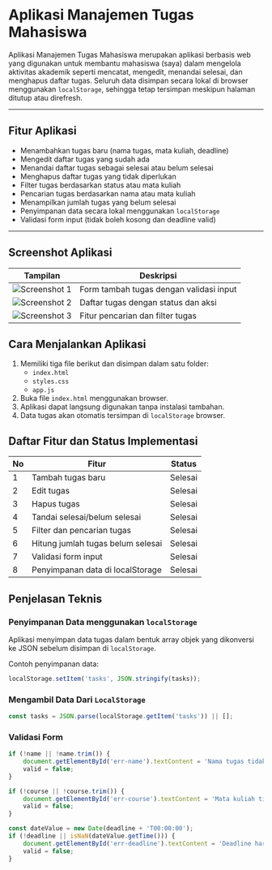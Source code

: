 # Aplikasi Manajemen Tugas Mahasiswa

Aplikasi Manajemen Tugas Mahasiswa merupakan aplikasi berbasis web yang digunakan untuk membantu mahasiswa (saya) dalam mengelola aktivitas akademik seperti mencatat, mengedit, menandai selesai, dan menghapus daftar tugas. Seluruh data disimpan secara lokal di browser menggunakan `localStorage`, sehingga tetap tersimpan meskipun halaman ditutup atau direfresh.

---

## Fitur Aplikasi

- Menambahkan tugas baru (nama tugas, mata kuliah, deadline)
- Mengedit daftar tugas yang sudah ada
- Menandai daftar tugas sebagai selesai atau belum selesai
- Menghapus daftar tugas yang tidak diperlukan
- Filter tugas berdasarkan status atau mata kuliah
- Pencarian tugas berdasarkan nama atau mata kuliah
- Menampilkan jumlah tugas yang belum selesai
- Penyimpanan data secara lokal menggunakan `localStorage`
- Validasi form input (tidak boleh kosong dan deadline valid)

---

## Screenshot Aplikasi

| Tampilan | Deskripsi |
|----------|-----------|
| ![Screenshot 1](https://github.com/user-attachments/assets/9e7a6915-916a-40b1-acfa-78c189f64088) | Form tambah tugas dengan validasi input |
| ![Screenshot 2](https://github.com/user-attachments/assets/0b75475b-5dc3-4832-9b9a-1e299e4a974d) | Daftar tugas dengan status dan aksi |
| ![Screenshot 3](https://github.com/user-attachments/assets/53e1e831-0dd7-419e-a32c-d893122128e2) | Fitur pencarian dan filter tugas |

## Cara Menjalankan Aplikasi

1. Memiliki tiga file berikut dan disimpan dalam satu folder:
   - `index.html`
   - `styles.css`
   - `app.js`
2. Buka file `index.html` menggunakan browser.
3. Aplikasi dapat langsung digunakan tanpa instalasi tambahan.
4. Data tugas akan otomatis tersimpan di `localStorage` browser.

## Daftar Fitur dan Status Implementasi

| No | Fitur | Status |
|----|--------|--------|
| 1 | Tambah tugas baru | Selesai |
| 2 | Edit tugas | Selesai |
| 3 | Hapus tugas | Selesai |
| 4 | Tandai selesai/belum selesai | Selesai |
| 5 | Filter dan pencarian tugas | Selesai |
| 6 | Hitung jumlah tugas belum selesai | Selesai |
| 7 | Validasi form input | Selesai |
| 8 | Penyimpanan data di localStorage | Selesai |


## Penjelasan Teknis

### Penyimpanan Data menggunakan `localStorage`

Aplikasi menyimpan data tugas dalam bentuk array objek yang dikonversi ke JSON sebelum disimpan di `localStorage`.

Contoh penyimpanan data:
```javascript
localStorage.setItem('tasks', JSON.stringify(tasks));
```
### Mengambil Data Dari `LocalStorage`
```javascript
const tasks = JSON.parse(localStorage.getItem('tasks')) || [];
```
### Validasi Form
```javascript
if (!name || !name.trim()) {
    document.getElementById('err-name').textContent = 'Nama tugas tidak boleh kosong.';
    valid = false;
}

if (!course || !course.trim()) {
    document.getElementById('err-course').textContent = 'Mata kuliah tidak boleh kosong.';
    valid = false;
}

const dateValue = new Date(deadline + 'T00:00:00');
if (!deadline || isNaN(dateValue.getTime())) {
    document.getElementById('err-deadline').textContent = 'Deadline harus tanggal yang valid.';
    valid = false;
}

```
